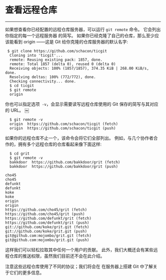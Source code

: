 # 查看远程仓库
---- 
如果想查看你已经配置的远程仓库服务器，可以运行 `git remote` 命令。 它会列出你指定的每一个远程服务器 的简写。 如果你已经克隆了自己的仓库，那么至少应该能看到 origin ——这是 Git 给你克隆的仓库服务器的默认名字: 

	 
	 $ git clone https://github.com/schacon/ticgit
	  Cloning into 'ticgit'...
	  remote: Reusing existing pack: 1857, done.
	  remote: Total 1857 (delta 0), reused 0 (delta 0)
	  Receiving objects: 100% (1857/1857), 374.35 KiB | 268.00 KiB/s, done.
	  Resolving deltas: 100% (772/772), done.
	  Checking connectivity... done.
	  $ cd ticgit
	  $ git remote
	  origin

你也可以指定选项` -v`，会显示需要读写远程仓库使用的 Git 保存的简写与其对应的 URL。 
￼

	
	  $ git remote -v
	  origin  https://github.com/schacon/ticgit (fetch)
	  origin  https://github.com/schacon/ticgit (push)



如果你的远程仓库不止一个，该命令会将它们全部列出。 例如，与几个协作者合作的，拥有多个远程仓库的仓库看起来像下面这样: 



	
	  $ cd grit
	  $ git remote -v
	  bakkdoor  https://github.com/bakkdoor/grit (fetch)
	  bakkdoor  https://github.com/bakkdoor/grit (push)
	￼
	cho45
	cho45
	defunkt
	defunkt
	koke
	koke
	origin
	origin
	https://github.com/cho45/grit (fetch)
	https://github.com/cho45/grit (push)
	https://github.com/defunkt/grit (fetch)
	https://github.com/defunkt/grit (push)
	git://github.com/koke/grit.git (fetch)
	git://github.com/koke/grit.git (push)
	git@github.com:mojombo/grit.git (fetch)
	git@github.com:mojombo/grit.git (push)



这样我们可以轻松拉取其中任何一个用户的贡献。 此外，我们大概还会有某些远程仓库的推送权限，虽然我们目前还不会在此介绍。 

注意这些远程仓库使用了不同的协议；我们将会在 在服务器上搭建 Git 中了解关于它们的更多信息。 

